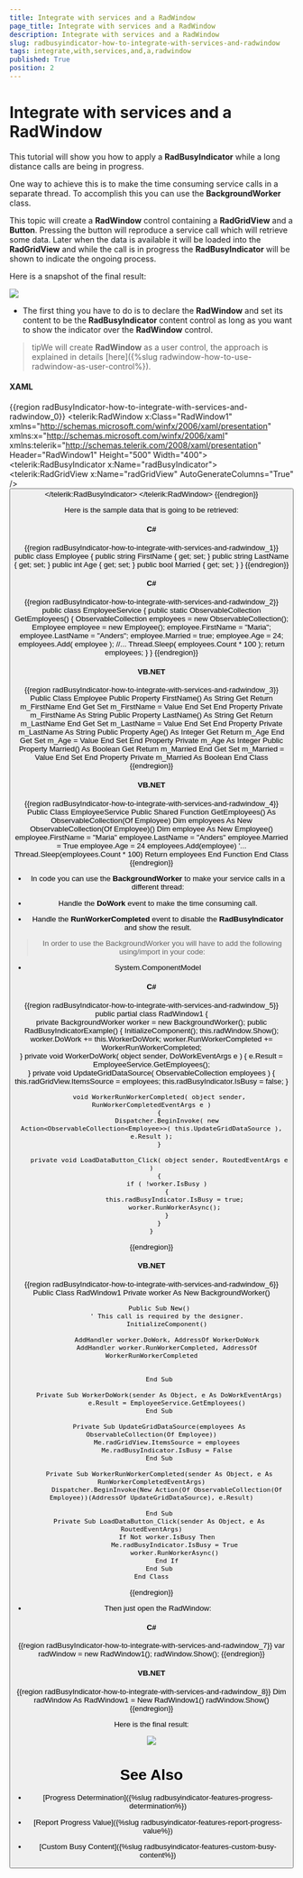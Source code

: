 ```yaml
---
title: Integrate with services and a RadWindow
page_title: Integrate with services and a RadWindow
description: Integrate with services and a RadWindow
slug: radbusyindicator-how-to-integrate-with-services-and-radwindow
tags: integrate,with,services,and,a,radwindow
published: True
position: 2
---
```


# Integrate with services and a RadWindow

This tutorial will show you how to apply a __RadBusyIndicator__ while a long distance calls are being in progress.        

One way to achieve this is to make the time consuming service calls in a separate thread. To accomplish this you can use the __BackgroundWorker__ class.

This topic will create a __RadWindow__ control containing a __RadGridView__ and a __Button__. Pressing the button will reproduce a service call which will retrieve some data. Later when the data is available it will be loaded into the __RadGridView__ and while the call is in progress the __RadBusyIndicator__ will be shown to indicate the ongoing process.        

Here is a snapshot of the final result:

![](images/radbusyindicator_how_service_and_radwindow_010.png)

* The first thing you have to do is to declare the __RadWindow__ and set its content to be the __RadBusyIndicator__ content control as long as you want to show the indicator over the __RadWindow__ control.

>tipWe will create __RadWindow__ as a user control, the approach is explained in details [here]({%slug radwindow-how-to-use-radwindow-as-user-control%}).

#### __XAML__

{{region radBusyIndicator-how-to-integrate-with-services-and-radwindow_0}}
	<telerik:RadWindow x:Class="RadWindow1"
			xmlns="http://schemas.microsoft.com/winfx/2006/xaml/presentation"
			xmlns:x="http://schemas.microsoft.com/winfx/2006/xaml"
			xmlns:telerik="http://schemas.telerik.com/2008/xaml/presentation"
			Header="RadWindow1" Height="500" Width="400">
	    <Grid>
		<telerik:RadBusyIndicator x:Name="radBusyIndicator">
			<Grid>
				<telerik:RadGridView x:Name="radGridView"
	                                         AutoGenerateColumns="True" />
				<Button Content="Load Data"
	                            VerticalAlignment="Bottom"
	                            Click="LoadDataButton_Click"
	                            Width="150" />
			</Grid>
		</telerik:RadBusyIndicator>
	    </Grid>
	</telerik:RadWindow>
{{endregion}}

Here is the sample data that is going to be retrieved:

#### __C#__

{{region radBusyIndicator-how-to-integrate-with-services-and-radwindow_1}}
	public class Employee
	{
	    public string FirstName
	    {
	        get;
	        set;
	    }
	    public string LastName
	    {
	        get;
	        set;
	    }
	    public int Age
	    {
	        get;
	        set;
	    }
	    public bool Married
	    {
	        get;
	        set;
	    }
	}
{{endregion}}

#### __C#__

{{region radBusyIndicator-how-to-integrate-with-services-and-radwindow_2}}
	public class EmployeeService
	{
	    public static ObservableCollection<Employee> GetEmployees()
	    {
	        ObservableCollection<Employee> employees = new ObservableCollection<Employee>();
	        Employee employee = new Employee();
	        employee.FirstName = "Maria";
	        employee.LastName = "Anders";
	        employee.Married = true;
	        employee.Age = 24;
	        employees.Add( employee );        //...
	        Thread.Sleep( employees.Count * 100 );
	        return employees;
	    }
	}
{{endregion}}

#### __VB.NET__

{{region radBusyIndicator-how-to-integrate-with-services-and-radwindow_3}}
	Public Class Employee
	 Public Property FirstName() As String
	  Get
	   Return m_FirstName
	  End Get
	  Set
	   m_FirstName = Value
	  End Set
	 End Property
	 Private m_FirstName As String
	 Public Property LastName() As String
	  Get
	   Return m_LastName
	  End Get
	  Set
	   m_LastName = Value
	  End Set
	 End Property
	 Private m_LastName As String
	 Public Property Age() As Integer
	  Get
	   Return m_Age
	  End Get
	  Set
	   m_Age = Value
	  End Set
	 End Property
	 Private m_Age As Integer
	 Public Property Married() As Boolean
	  Get
	   Return m_Married
	  End Get
	  Set
	   m_Married = Value
	  End Set
	 End Property
	 Private m_Married As Boolean
	End Class
{{endregion}}

#### __VB.NET__

{{region radBusyIndicator-how-to-integrate-with-services-and-radwindow_4}}
	Public Class EmployeeService
	 Public Shared Function GetEmployees() As ObservableCollection(Of Employee)
	  Dim employees As New ObservableCollection(Of Employee)()
	  Dim employee As New Employee()
	  employee.FirstName = "Maria"
	  employee.LastName = "Anders"
	  employee.Married = True
	  employee.Age = 24
	  employees.Add(employee)
	  '...
	  Thread.Sleep(employees.Count * 100)
	  Return employees
	 End Function
	End Class
{{endregion}}

* In code you can use the __BackgroundWorker__ to make your service calls in a different thread:
            

* Handle the __DoWork__ event to make the time consuming call.
              

* Handle the __RunWorkerCompleted__ event to disable the __RadBusyIndicator__ and show the result.
              

>In order to use the BackgroundWorker you will have to add the following using/import in your code:

* System.ComponentModel

#### __C#__

{{region radBusyIndicator-how-to-integrate-with-services-and-radwindow_5}}
	public partial class RadWindow1
	{      
		private BackgroundWorker worker = new BackgroundWorker();
		public RadBusyIndicatorExample()
		{
			InitializeComponent();
			this.radWindow.Show();
			worker.DoWork += this.WorkerDoWork;
			worker.RunWorkerCompleted += WorkerRunWorkerCompleted;            
		}
		private void WorkerDoWork( object sender, DoWorkEventArgs e )
		{
			e.Result = EmployeeService.GetEmployees();            
		}
		private void UpdateGridDataSource( ObservableCollection<Employee> employees )
		{
			this.radGridView.ItemsSource = employees;
			this.radBusyIndicator.IsBusy = false;
		}
	
		void WorkerRunWorkerCompleted( object sender, RunWorkerCompletedEventArgs e )
		{
			Dispatcher.BeginInvoke( new Action<ObservableCollection<Employee>>( this.UpdateGridDataSource ), e.Result );
		}
	
		private void LoadDataButton_Click( object sender, RoutedEventArgs e )
		{
			if ( !worker.IsBusy )
			{
				this.radBusyIndicator.IsBusy = true;
				worker.RunWorkerAsync();
			}
		}
	}
{{endregion}}

#### __VB.NET__

{{region radBusyIndicator-how-to-integrate-with-services-and-radwindow_6}}
	Public Class RadWindow1
		Private worker As New BackgroundWorker()
	
		Public Sub New()
			' This call is required by the designer.
			InitializeComponent()
	
			AddHandler worker.DoWork, AddressOf WorkerDoWork
			AddHandler worker.RunWorkerCompleted, AddressOf WorkerRunWorkerCompleted
		
	
		End Sub
	
		Private Sub WorkerDoWork(sender As Object, e As DoWorkEventArgs)
			e.Result = EmployeeService.GetEmployees()
		End Sub
	
		Private Sub UpdateGridDataSource(employees As ObservableCollection(Of Employee))
			Me.radGridView.ItemsSource = employees
			Me.radBusyIndicator.IsBusy = False
		End Sub
	
		Private Sub WorkerRunWorkerCompleted(sender As Object, e As RunWorkerCompletedEventArgs)
			Dispatcher.BeginInvoke(New Action(Of ObservableCollection(Of Employee))(AddressOf UpdateGridDataSource), e.Result)
	
		End Sub
		Private Sub LoadDataButton_Click(sender As Object, e As RoutedEventArgs)
			If Not worker.IsBusy Then
				Me.radBusyIndicator.IsBusy = True
				worker.RunWorkerAsync()
			End If
		End Sub
	End Class
{{endregion}}

* Then just open the RadWindow:

#### __C#__

{{region radBusyIndicator-how-to-integrate-with-services-and-radwindow_7}}
	var radWindow = new RadWindow1();
	radWindow.Show();
{{endregion}}

#### __VB.NET__

{{region radBusyIndicator-how-to-integrate-with-services-and-radwindow_8}}
	Dim radWindow As RadWindow1 = New RadWindow1()
	radWindow.Show()
{{endregion}}

Here is the final result:

![](images/radbusyindicator_how_service_and_radwindow_010.png)

# See Also

 * [Progress Determination]({%slug radbusyindicator-features-progress-determination%})

 * [Report Progress Value]({%slug radbusyindicator-features-report-progress-value%})

 * [Custom Busy Content]({%slug radbusyindicator-features-custom-busy-content%})
